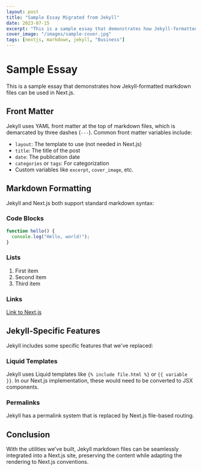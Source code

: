 ```yaml
---
layout: post
title: "Sample Essay Migrated from Jekyll"
date: 2023-07-15
excerpt: "This is a sample essay that demonstrates how Jekyll-formatted markdown files can be used in Next.js."
cover_image: "/images/sample-cover.jpg"
tags: [nextjs, markdown, jekyll, "Business"]
---
```


# Sample Essay

This is a sample essay that demonstrates how Jekyll-formatted markdown files can be used in Next.js.

## Front Matter

Jekyll uses YAML front matter at the top of markdown files, which is demarcated by three dashes (`---`). Common front matter variables include:

- `layout`: The template to use (not needed in Next.js)
- `title`: The title of the post
- `date`: The publication date
- `categories` or `tags`: For categorization
- Custom variables like `excerpt`, `cover_image`, etc.

## Markdown Formatting

Jekyll and Next.js both support standard markdown syntax:

### Code Blocks

```javascript
function hello() {
  console.log("Hello, world!");
}
```

### Lists

1. First item
2. Second item
3. Third item

### Links

[Link to Next.js](https://nextjs.org)

## Jekyll-Specific Features

Jekyll includes some specific features that we've replaced:

### Liquid Templates

Jekyll uses Liquid templates like `{% include file.html %}` or `{{ variable }}`. In our Next.js implementation, these would need to be converted to JSX components.

### Permalinks

Jekyll has a permalink system that is replaced by Next.js file-based routing.

## Conclusion

With the utilities we've built, Jekyll markdown files can be seamlessly integrated into a Next.js site, preserving the content while adapting the rendering to Next.js conventions. 